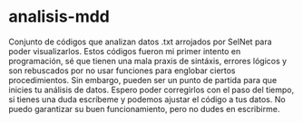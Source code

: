 # analisis-mdd
Conjunto de códigos que analizan datos .txt arrojados por SelNet para poder visualizarlos.
Estos códigos fueron mi primer intento en programación, sé que tienen una mala praxis de sintáxis,
errores lógicos y son rebuscados por no usar funciones para englobar ciertos procedimientos.
Sin embargo, pueden ser un punto de partida para que inicies tu análisis de datos.
Espero poder corregirlos con el paso del tiempo, si tienes una duda escríbeme y podemos ajustar 
el código a tus datos. No puedo garantizar su buen funcionamiento, pero no dudes en escribirme. 
